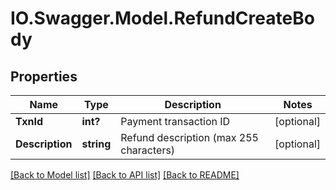 # IO.Swagger.Model.RefundCreateBody
## Properties

Name | Type | Description | Notes
------------ | ------------- | ------------- | -------------
**TxnId** | **int?** | Payment transaction ID | [optional] 
**Description** | **string** | Refund description (max 255 characters) | [optional] 

[[Back to Model list]](../README.md#documentation-for-models) [[Back to API list]](../README.md#documentation-for-api-endpoints) [[Back to README]](../README.md)

